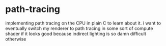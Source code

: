 # path-tracing
implementing path tracing on the CPU in plain C to learn about it. i want to eventually switch my renderer to path tracing in some sort of compute shader if it looks good because indirect lighting is so damn difficult otherwise
